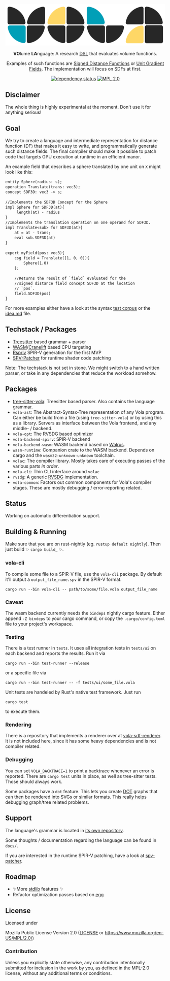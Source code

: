 <div align="center">

<img src="resources/vola_logo.svg" alt="Vola">

**VO**lume **LA**nguage: A research [DSL](https://en.wikipedia.org/wiki/Domain-specific_language) that evaluates volume functions.

Examples of such functions are [Signed Distance Functions](https://en.wikipedia.org/wiki/Signed_distance_function) or [Unit Gradient Fields](https://www.blakecourter.com/2023/05/18/field-notation.html).
The implementation will focus on SDFs at first.

[![dependency status](https://deps.rs/repo/gitlab/tendsinmende/vola/status.svg)](https://deps.rs/repo/gitlab/tendsinmende/vola)
[![MPL 2.0](https://img.shields.io/badge/License-MPL_2.0-blue)](LICENSE)

</div>

## Disclaimer

The whole thing is highly experimental at the moment. Don't use it for anything serious!

## Goal

We try to create a language and intermediate representation for distance function (DF) that makes it easy to write, and programmatically generate such distance fields. The final compiler should make
it possible to patch code that targets GPU execution at runtime in an efficient manor.

An example field that describes a sphere translated by one unit on `X` might look like this:

```
entity Sphere(radius: s);
operation Translate(trans: vec3);
concept SDF3D: vec3 -> s;

//Implements the SDF3D Concept for the Sphere
impl Sphere for SDF3D(at){
     length(at) - radius
}
//Implements the translation operation on one operand for SDF3D.
impl Translate<sub> for SDF3D(at){
    at = at - trans;
    eval sub.SDF3D(at)
}

export myField(pos: vec3){
    csg field = Translate([1, 0, 0]){
        Sphere(1.0)
    };

    //Returns the result of `field` evaluated for the
    //signed distance field concept SDF3D at the location
    // `pos`.
    field.SDF3D(pos)
}
```

For more examples either have a look at the syntax [test corpus](https://gitlab.com/tendsinmende/tree-sitter-vola/-/tree/main/corpus) or the [idea.md](https://gitlab.com/tendsinmende/vola/-/blob/main/docs/ideas.md?ref_type=heads#syntax-examples) file.


## Techstack / Packages

- [Treesitter](https://github.com/tree-sitter/tree-sitter) based grammar + parser
- [WASM](https://github.com/rustwasm/walrus)/[Cranelift](https://cranelift.dev/) based CPU targeting
- [Rspriv](https://github.com/gfx-rs/rspirv) SPIR-V generation for the first MVP
- [SPV-Patcher](https://gitlab.com/tendsinmende/spv-patcher) for runtime shader code patching

Note: The techstack is not set in stone. We might switch to a hand written parser, or take in any dependencies that reduce the workload somehow.

## Packages

- [tree-sitter-vola](https://gitlab.com/tendsinmende/tree-sitter-vola): Treesitter based parser. Also contains the language grammar.
- `vola-ast`: The Abstract-Syntax-Tree representation of any Vola program. Can either be build from a file (using `tree-sitter-vola`) or
by using this as a library. Servers as interface between the Vola frontend, and any middle- / backend.
- `vola-opt`: The RVSDG based optimizer
- `vola-backend-spirv`: SPIR-V backend
- `vola-backend-wasm`: WASM backend based on [Walrus](https://github.com/rustwasm/walrus).
- `wasm-runtime`: Companion crate to the WASM backend. Depends on cargo and the `wasm32-unknown-unknown` toolchain.
- `volac`: The compiler library. Mostly takes care of executing passes of the various parts _in order_.
- `vola-cli`: Thin CLI interface around `volac`
- `rvsdg`: A generic [RVSDG](https://dl.acm.org/doi/abs/10.1145/3391902) implementation.
- `vola-common`: Factors out common components for Vola's compiler stages. These are mostly debugging / error-reporting related.

## Status

Working on automatic differentiation support.

## Building & Running

Make sure that you are on rust-nightly (eg. `rustup default nightly`). Then just build ✨ `cargo build`_ ✨.

### vola-cli

To compile some file to a SPIR-V file, use the `vola-cli` package. By default it'll output a `output_file_name.spv` in the SPIR-V format.
``` shell
cargo run --bin vola-cli -- path/to/some/file.vola output_file_name
```

### Caveat

The wasm backend currently needs the `bindeps` nightly cargo feature. Either append `-Z bindeps` to your cargo command, or copy the `.cargo/config.toml` file to your project's workspace.

### Testing

There is a test runner in `tests`. It uses all integration tests in `tests/ui` on each backend and reports the results. Run it via
``` shell
cargo run --bin test-runner --release
```
or a specific file via
``` shell
cargo run --bin test-runner -- -f tests/ui/some_file.vola
```

Unit tests are handeled by Rust's native test framework. Just run
```shell
cargo test
```
to execute them.

### Rendering

There is a repository that implements a renderer over at [vola-sdf-renderer](https://gitlab.com/tendsinmende/vola-sdf-renderer). It is not included here, since it has some heavy dependencies and is not compiler related.

### Debugging
You can set `VOLA_BACKTRACE=1` to print a backtrace whenever an error is reported. There are `cargo test` units in place, as well as tree-sitter tests. Those should always
work.

Some packages have a `dot` feature. This lets you create [DOT](https://en.wikipedia.org/wiki/DOT_%28graph_description_language%29) graphs that can then be rendered into SVGs or similar formats. This really helps debugging graph/tree related problems.

## Support

The language's grammar is located in [its own repository](https://gitlab.com/tendsinmende/tree-sitter-vola/-/blob/main/grammar.js).

Some thoughts / documentation regarding the language can be found in `docs/`.

If you are interested in the runtime SPIR-V patching, have a look at [spv-patcher](https://gitlab.com/tendsinmende/spv-patcher).


## Roadmap

- ✨More [stdlib](https://gitlab.com/tendsinmende/vola-sdf-stdlib) features ✨
- Refactor optimization passes based on [egg](https://github.com/egraphs-good/egg)


## License

Licensed under

Mozilla Public License Version 2.0 ([LICENSE](LICENSE) or <https://www.mozilla.org/en-US/MPL/2.0/>)


### Contribution

Unless you explicitly state otherwise, any contribution intentionally submitted for inclusion in the work by you, as defined in the MPL-2.0 license, without any additional terms or conditions.
